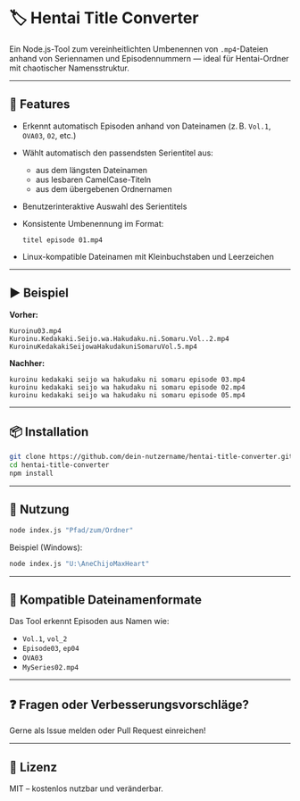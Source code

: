 # 🏷️ Hentai Title Converter

Ein Node.js-Tool zum vereinheitlichten Umbenennen von `.mp4`-Dateien anhand von Seriennamen und Episodennummern — ideal für Hentai-Ordner mit chaotischer Namensstruktur.

---

## 🔧 Features

- Erkennt automatisch Episoden anhand von Dateinamen (z. B. `Vol.1`, `OVA03`, `02`, etc.)
- Wählt automatisch den passendsten Serientitel aus:
  - aus dem längsten Dateinamen
  - aus lesbaren CamelCase-Titeln
  - aus dem übergebenen Ordnernamen
- Benutzerinteraktive Auswahl des Serientitels
- Konsistente Umbenennung im Format:

  ```
  titel episode 01.mp4
  ```

- Linux-kompatible Dateinamen mit Kleinbuchstaben und Leerzeichen

---

## ▶️ Beispiel

**Vorher:**

```
Kuroinu03.mp4
Kuroinu.Kedakaki.Seijo.wa.Hakudaku.ni.Somaru.Vol..2.mp4
KuroinuKedakakiSeijowaHakudakuniSomaruVol.5.mp4
```

**Nachher:**

```
kuroinu kedakaki seijo wa hakudaku ni somaru episode 03.mp4
kuroinu kedakaki seijo wa hakudaku ni somaru episode 02.mp4
kuroinu kedakaki seijo wa hakudaku ni somaru episode 05.mp4
```

---

## 📦 Installation

```bash
git clone https://github.com/dein-nutzername/hentai-title-converter.git
cd hentai-title-converter
npm install
```

---

## 🚀 Nutzung

```bash
node index.js "Pfad/zum/Ordner"
```

Beispiel (Windows):

```bash
node index.js "U:\AneChijoMaxHeart"
```

---

## 📂 Kompatible Dateinamenformate

Das Tool erkennt Episoden aus Namen wie:

- `Vol.1`, `vol_2`
- `Episode03`, `ep04`
- `OVA03`
- `MySeries02.mp4`

---

## ❓ Fragen oder Verbesserungsvorschläge?

Gerne als Issue melden oder Pull Request einreichen!

---

## 🧠 Lizenz

MIT – kostenlos nutzbar und veränderbar.
